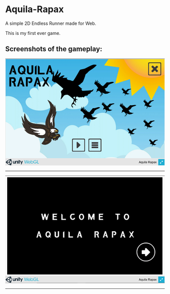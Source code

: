 # Aquila-Rapax
A simple 2D Endless Runner made for Web.

This is my first ever game.

## Screenshots of the gameplay:

![main-menu](Screenshots_AR/ar1.png)
***
![welcome](Screenshots_AR/ar2.png)
***


